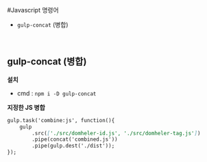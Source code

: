 #Javascript 명령어 
 - `gulp-concat` (병합)
<br>

## gulp-concat (병합) 
**설치** <br>
- cmd : `npm i -D gulp-concat` 

**지정한 JS 병합** <br>
```md
gulp.task('combine:js', function(){
	gulp
		.src(['./src/domheler-id.js', './src/domheler-tag.js'])
		.pipe(concat('combined.js'))
		.pipe(gulp.dest('./dist'));
});
```

